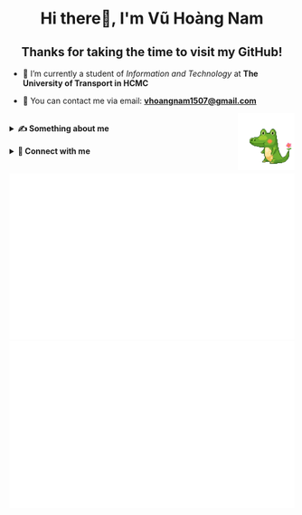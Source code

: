 <h1 align="center">Hi there👋, I'm Vũ Hoàng Nam</h1>

<h2 align="center">Thanks for taking the time to visit my GitHub!</h2>




- 🔭 I’m currently a student of *Information and Technology* at **The University of Transport in HCMC**

- 📧 You can contact me via email: **vhoangnam1507@gmail.com**

<img align="right" src="https://raw.githubusercontent.com/VHNam1507/VHNam1507/master/img/GIF/croko.gif" width="100" height="100" />


<br>
<details>

**<summary> ✍ Something about me </summary>**

- Welcome to my GitHub! **I'm Nam and I hope you find something useful here.** If you want to find out more about me, check out my introduction by <a href=https://github.com/VHNam1507/VHNam1507/blob/master/ABOUTME.md>***clicking here***</a>. Have a nice day!

</details>
&nbsp;
<details>

**<summary> 💬 Connect with me </summary>**

<div align="center"> 
<a style="font-weight: bold; margin-top: 30px" href="https://www.linkedin.com/in/vhnam1507/" target="blank"><img align="center" src="https://raw.githubusercontent.com/VHNam1507/VHNam1507/master/img/icons/Social/linked-in-alt.svg" alt="vhnam1507" height="30" width="40" /> LinkedIn </a>&nbsp;
<a style="margin-left: 20px; font-weight: bold; margin-top: 30px" href="https://facebook.com/vhnam1507" target="blank"><img align="center" src="https://raw.githubusercontent.com/VHNam1507/VHNam1507/master/img/icons/Social/facebook.svg" alt="vhnam1507" height="30" width="40" /> Facebook </a>&nbsp;
<a style="margin-left: 20px; font-weight: bold; margin-top: 30px" href="https://instagram.com/vhnam1507" target="blank"><img align="center" src="https://raw.githubusercontent.com/VHNam1507/VHNam1507/master/img/icons/Social/instagram.svg" alt="vhnam1507" height="30" width="40" /> Instagram </a>&nbsp;

</div>

</details>

<br>

<p align="center">
<img src="https://github.com/VHNam1507/VHNam1507/blob/master/generated/overview.svg#gh-dark-mode-only" alt="Sublime's custom image"/>
<img src="https://github.com/VHNam1507/VHNam1507/blob/master/generated/languages.svg#gh-dark-mode-only"alt="Sublime's custom image"/>
</p>
